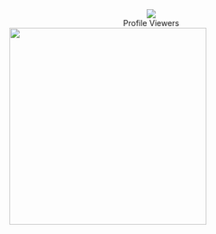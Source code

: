 <div align="center"><img src="https://profile-counter.glitch.me/SLTechnicalTips/count.svg" /><br>Profile Viewers</div>
 
<img src="media/IMG-20211216-WA0133.png" width="350" >
